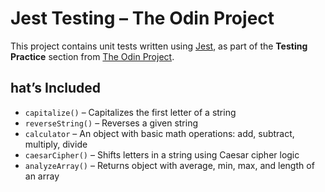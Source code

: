 # Jest Testing – The Odin Project

This project contains unit tests written using [Jest](https://jestjs.io/), as part of the **Testing Practice** section from [The Odin Project](https://www.theodinproject.com/).

## hat’s Included
- `capitalize()` – Capitalizes the first letter of a string
- `reverseString()` – Reverses a given string
- `calculator` – An object with basic math operations: add, subtract, multiply, divide
- `caesarCipher()` – Shifts letters in a string using Caesar cipher logic
- `analyzeArray()` – Returns object with average, min, max, and length of an array
